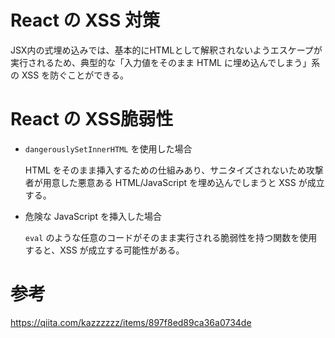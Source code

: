 # React の XSS 対策

JSX内の式埋め込みでは、基本的にHTMLとして解釈されないようエスケープが実行されるため、典型的な「入力値をそのまま HTML に埋め込んでしまう」系の XSS を防ぐことができる。

# React の XSS脆弱性

- `dangerouslySetInnerHTML` を使用した場合

  HTML をそのまま挿入するための仕組みあり、サニタイズされないため攻撃者が用意した悪意ある HTML/JavaScript を埋め込んでしまうと XSS が成立する。

- 危険な JavaScript を挿入した場合

  `eval` のような任意のコードがそのまま実行される脆弱性を持つ関数を使用すると、XSS が成立する可能性がある。

# 参考

https://qiita.com/kazzzzzz/items/897f8ed89ca36a0734de

